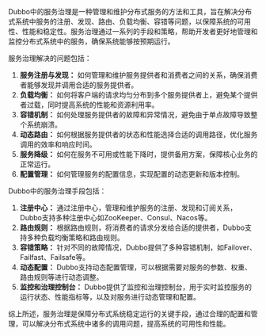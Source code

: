 Dubbo中的服务治理是一种管理和维护分布式服务的方法和工具，旨在解决分布式系统中服务的注册、发现、路由、负载均衡、容错等问题，以保障系统的可用性、性能和稳定性。服务治理通过一系列的手段和策略，帮助开发者更好地管理和监控分布式系统中的服务，确保系统能够按预期运行。



服务治理解决的问题包括：

1.  **服务注册与发现：** 如何管理和维护服务提供者和消费者之间的关系，确保消费者能够发现并调用合适的服务提供者。 
2.  **负载均衡：** 如何将客户端的请求均匀分布到多个服务提供者上，避免某个提供者过载，同时提高系统的性能和资源利用率。 
3.  **容错机制：** 如何处理服务提供者的故障和异常情况，避免由于单点故障导致整个系统崩溃。 
4.  **动态路由：** 如何根据服务提供者的状态和性能选择合适的调用路径，优化服务调用的效率和响应时间。 
5.  **服务降级：** 如何在服务不可用或性能下降时，提供备用方案，保障核心业务的正常运行。 
6.  **配置管理：** 如何管理服务的配置信息，实现配置的动态更新和版本控制。 



Dubbo中的服务治理手段包括：

1.  **注册中心：** 通过注册中心，管理和维护服务的注册、发现和订阅关系，Dubbo支持多种注册中心如ZooKeeper、Consul、Nacos等。 
2.  **路由规则：** 根据路由规则，将消费者的请求分发给合适的提供者，Dubbo支持多种负载均衡策略和路由规则。 
3.  **容错策略：** 针对不同的故障情况，Dubbo提供了多种容错机制，如Failover、Failfast、Failsafe等。 
4.  **动态配置：** Dubbo支持动态配置管理，可以根据需要对服务的参数、权重、路由规则等进行动态调整。 
5.  **监控和治理控制台：** Dubbo提供了监控和治理控制台，用于实时监控服务的运行状态、性能指标等，以及对服务进行动态管理和配置。 



综上所述，服务治理是保障分布式系统稳定运行的关键手段，通过合理的配置和管理，可以解决分布式系统中诸多的调用问题，提高系统的可用性和性能。

